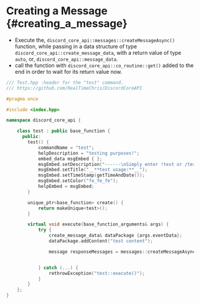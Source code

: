 Creating a Message {#creating_a_message}
============
- Execute the, `discord_core_api::messages::createMessageAsync()` function, while passing in a data structure of type `discord_core_api::create_message_data`, with a return value of type `auto`, or, `discord_core_api::message_data`.
- call the function with `discord_core_api::co_routine::get()` added to the end in order to wait for its return value now.

```cpp
/// Test.hpp -header for the "test" command.
/// https://github.com/RealTimeChris/DiscordCoreAPI

#pragma once

#include <index.hpp>

namespace discord_core_api {

	class test : public base_function {
	  public:
		test() {
			commandName = "test";
			helpDescription = "testing purposes!";
			embed_data msgEmbed { };
			msgEmbed.setDescription("------\nSimply enter !test or /test!\n------");
			msgEmbed.setTitle("__**test usage:**__");
			msgEmbed.setTimeStamp(getTimeAndDate());
			msgEmbed.setColor("fe_fe_fe");
			helpEmbed = msgEmbed;
		}

		unique_ptr<base_function> create() {
			return makeUnique<test>();
		}

		virtual void execute(base_function_arguments& args) {
			try {
				create_message_data& dataPackage {args.eventData};
				dataPackage.addContent("test content");

				message responseMessages = messages::createMessageAsync(const& dataPackage).get();


			} catch (...) {
				rethrowException("test::execute()");
			}
		}
	};
}
```
